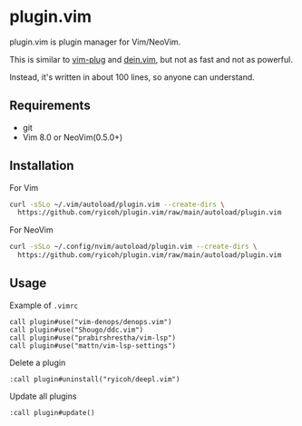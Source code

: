 # plugin.vim

plugin.vim is plugin manager for Vim/NeoVim.

This is similar to [vim-plug](https://github.com/junegunn/vim-plug) and
[dein.vim](https://github.com/Shougo/dein.vim), but not as fast
and not as powerful.

Instead, it's written in about 100 lines, so anyone can understand.


## Requirements

* git
* Vim 8.0 or NeoVim(0.5.0+)

## Installation

For Vim

```bash
curl -sSLo ~/.vim/autoload/plugin.vim --create-dirs \
  https://github.com/ryicoh/plugin.vim/raw/main/autoload/plugin.vim
```

For NeoVim

```bash
curl -sSLo ~/.config/nvim/autoload/plugin.vim --create-dirs \
  https://github.com/ryicoh/plugin.vim/raw/main/autoload/plugin.vim
```

## Usage

Example of `.vimrc`

```vim
call plugin#use("vim-denops/denops.vim")
call plugin#use("Shougo/ddc.vim")
call plugin#use("prabirshrestha/vim-lsp")
call plugin#use("mattn/vim-lsp-settings")
```

Delete a plugin

```vim
:call plugin#uninstall("ryicoh/deepl.vim")
```

Update all plugins

```vim
:call plugin#update()
```
